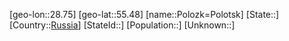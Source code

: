 ﻿---
location: [55.48,28.75]
type: City
tags:
- geo/City


SpocWebEntityId: 33435
isDeleted: false
confidential: public

---
[geo-lon::28.75]
[geo-lat::55.48]
[name::Polozk=Polotsk]
[State::]
[Country::[Russia](geo/Continent/Europe/Russia.md)]
[StateId::]
[Population::]
[Unknown::]

